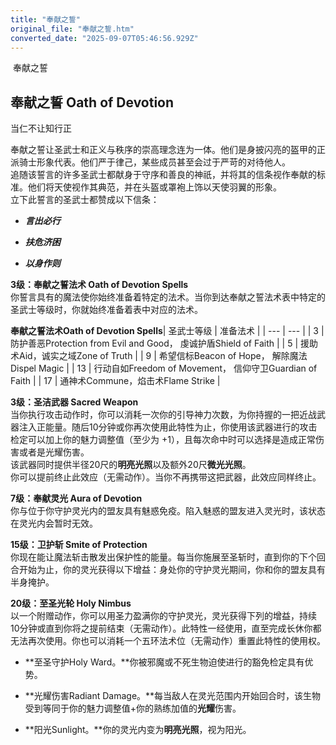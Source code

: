 ```yaml
---
title: "奉献之誓"
original_file: "奉献之誓.htm"
converted_date: "2025-09-07T05:46:56.929Z"
---
```


﻿ 奉献之誓  

## **奉献之誓 Oath of Devotion**

当仁不让知行正

奉献之誓让圣武士和正义与秩序的崇高理念连为一体。他们是身披闪亮的盔甲的正派骑士形象代表。他们严于律己，某些成员甚至会过于严苛的对待他人。  
追随该誓言的许多圣武士都献身于守序和善良的神祇，并将其的信条视作奉献的标准。他们将天使视作其典范，并在头盔或罩袍上饰以天使羽翼的形象。  
立下此誓言的圣武士都赞成以下信条：

-   *****言出必行*****
    
-   *****扶危济困*****
    
-   *****以身作则*****
    

****3级：奉献之誓法术 Oath of Devotion Spells****  
你誓言具有的魔法使你始终准备着特定的法术。当你到达奉献之誓法术表中特定的圣武士等级时，你就始终准备着表中对应的法术。

**奉献之誓法术Oath of Devotion Spells**| 圣武士等级 | 准备法术 |
| --- | --- |
| 3 | 防护善恶Protection from Evil and Good， 虔诚护盾Shield of Faith |
| 5 | 援助术Aid，诚实之域Zone of Truth |
| 9 | 希望信标Beacon of Hope， 解除魔法Dispel Magic |
| 13 | 行动自如Freedom of Movement， 信仰守卫Guardian of Faith |
| 17 | 通神术Commune，焰击术Flame Strike |

****3级：圣洁武器 Sacred Weapon****  
当你执行攻击动作时，你可以消耗一次你的引导神力次数，为你持握的一把近战武器注入正能量。随后10分钟或你再次使用此特性为止，你使用该武器进行的攻击检定可以加上你的魅力调整值（至少为 +1），且每次命中时可以选择是造成正常伤害或者是光耀伤害。  
该武器同时提供半径20尺的****明亮光照****以及额外20尺****微光光照****。  
你可以提前终止此效应（无需动作）。当你不再携带这把武器，此效应同样终止。

****7级：奉献灵光 Aura of Devotion****  
你与位于你守护灵光内的盟友具有魅惑免疫。陷入魅惑的盟友进入灵光时，该状态在灵光内会暂时无效。

****15级：卫护斩 Smite of Protection****  
你现在能让魔法斩击散发出保护性的能量。每当你施展至圣斩时，直到你的下个回合开始为止，你的灵光获得以下增益：身处你的守护灵光期间，你和你的盟友具有半身掩护。

****20级：至圣光轮 Holy Nimbus****  
以一个附赠动作，你可以用圣力盈满你的守护灵光，灵光获得下列的增益，持续10分钟或直到你将之提前结束（无需动作）。此特性一经使用，直至完成长休你都无法再次使用。你也可以消耗一个五环法术位（无需动作）重置此特性的使用权。

-   **至圣守护Holy Ward。**你被邪魔或不死生物迫使进行的豁免检定具有优势。
    
-   **光耀伤害Radiant Damage。**每当敌人在灵光范围内开始回合时，该生物受到等同于你的魅力调整值+你的熟练加值的****光耀****伤害。
    
-   **阳光Sunlight。**你的灵光内变为****明亮光照****，视为阳光。